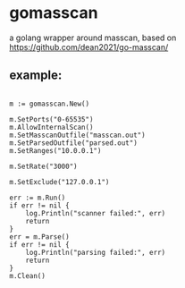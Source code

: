 # gomasscan
a golang wrapper around masscan, based on https://github.com/dean2021/go-masscan/

## example:
```golang

m := gomasscan.New()

m.SetPorts("0-65535")
m.AllowInternalScan()
m.SetMasscanOutfile("masscan.out")
m.SetParsedOutfile("parsed.out")
m.SetRanges("10.0.0.1")

m.SetRate("3000")

m.SetExclude("127.0.0.1")

err := m.Run()
if err != nil {
    log.Println("scanner failed:", err)
    return
}
err = m.Parse()
if err != nil {
    log.Println("parsing failed:", err)
    return
}
m.Clean()
```